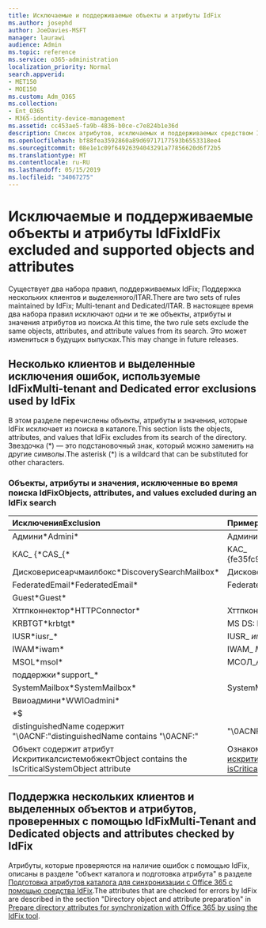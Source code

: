 ```yaml
---
title: Исключаемые и поддерживаемые объекты и атрибуты IdFix
ms.author: josephd
author: JoeDavies-MSFT
manager: laurawi
audience: Admin
ms.topic: reference
ms.service: o365-administration
localization_priority: Normal
search.appverid:
- MET150
- MOE150
ms.custom: Adm_O365
ms.collection:
- Ent_O365
- M365-identity-device-management
ms.assetid: cc453ae5-fa9b-4836-b0ce-c7e824b1e36d
description: Список атрибутов, исключаемых и поддерживаемых средством IdFix.
ms.openlocfilehash: bf88fea3592860a89d69717177593b6553318ee4
ms.sourcegitcommit: 08e1e1c09f64926394043291a77856620d6f72b5
ms.translationtype: MT
ms.contentlocale: ru-RU
ms.lasthandoff: 05/15/2019
ms.locfileid: "34067275"
---
```

# <a name="idfix-excluded-and-supported-objects-and-attributes"></a><span data-ttu-id="c50d5-103">Исключаемые и поддерживаемые объекты и атрибуты IdFix</span><span class="sxs-lookup"><span data-stu-id="c50d5-103">IdFix excluded and supported objects and attributes</span></span>
<span data-ttu-id="c50d5-104">Существует два набора правил, поддерживаемых IdFix; Поддержка нескольких клиентов и выделенного/ITAR.</span><span class="sxs-lookup"><span data-stu-id="c50d5-104">There are two sets of rules maintained by IdFix; Multi-tenant and Dedicated/ITAR.</span></span> <span data-ttu-id="c50d5-105">В настоящее время два набора правил исключают одни и те же объекты, атрибуты и значения атрибутов из поиска.</span><span class="sxs-lookup"><span data-stu-id="c50d5-105">At this time, the two rule sets exclude the same objects, attributes, and attribute values from its search.</span></span> <span data-ttu-id="c50d5-106">Это может измениться в будущих выпусках.</span><span class="sxs-lookup"><span data-stu-id="c50d5-106">This may change in future releases.</span></span>
  
## <a name="multi-tenant-and-dedicated-error-exclusions-used-by-idfix"></a><span data-ttu-id="c50d5-107">Несколько клиентов и выделенные исключения ошибок, используемые IdFix</span><span class="sxs-lookup"><span data-stu-id="c50d5-107">Multi-tenant and Dedicated error exclusions used by IdFix</span></span>
<span data-ttu-id="c50d5-108">В этом разделе перечислены объекты, атрибуты и значения, которые IdFix исключает из поиска в каталоге.</span><span class="sxs-lookup"><span data-stu-id="c50d5-108">This section lists the objects, attributes, and values that IdFix excludes from its search of the directory.</span></span> <span data-ttu-id="c50d5-109">Звездочка (\*) — это подстановочный знак, который можно заменить на другие символы.</span><span class="sxs-lookup"><span data-stu-id="c50d5-109">The asterisk (\*) is a wildcard that can be substituted for other characters.</span></span>
  
### <a name="objects-attributes-and-values-excluded-during-an-idfix-search"></a><span data-ttu-id="c50d5-110">Объекты, атрибуты и значения, исключенные во время поиска IdFix</span><span class="sxs-lookup"><span data-stu-id="c50d5-110">Objects, attributes, and values excluded during an IdFix search</span></span>

|<span data-ttu-id="c50d5-111">**Исключения**</span><span class="sxs-lookup"><span data-stu-id="c50d5-111">**Exclusion**</span></span>|<span data-ttu-id="c50d5-112">**Пример**</span><span class="sxs-lookup"><span data-stu-id="c50d5-112">**Example**</span></span>|
|:-----|:-----|
|<span data-ttu-id="c50d5-113">Админи\*</span><span class="sxs-lookup"><span data-stu-id="c50d5-113">Admini\*</span></span> |<span data-ttu-id="c50d5-114">Администратор</span><span class="sxs-lookup"><span data-stu-id="c50d5-114">Administrator</span></span> |
|<span data-ttu-id="c50d5-115">КАС_ {\*</span><span class="sxs-lookup"><span data-stu-id="c50d5-115">CAS_{\*</span></span>  |<span data-ttu-id="c50d5-116">КАС_ {fe35fc98e69e4d08}</span><span class="sxs-lookup"><span data-stu-id="c50d5-116">CAS_{fe35fc98e69e4d08}</span></span> |
|<span data-ttu-id="c50d5-117">Дисковерисеарчмаилбокс\*</span><span class="sxs-lookup"><span data-stu-id="c50d5-117">DiscoverySearchMailbox\*</span></span>  |<span data-ttu-id="c50d5-118">Дисковерисеарчмаилбокс</span><span class="sxs-lookup"><span data-stu-id="c50d5-118">DiscoverySearchMailbox</span></span>  |
|<span data-ttu-id="c50d5-119">FederatedEmail\*</span><span class="sxs-lookup"><span data-stu-id="c50d5-119">FederatedEmail\*</span></span> |<span data-ttu-id="c50d5-120">FederatedEmail.</span><span class="sxs-lookup"><span data-stu-id="c50d5-120">FederatedEmail.</span></span> <span data-ttu-id="c50d5-121">*GUID*</span><span class="sxs-lookup"><span data-stu-id="c50d5-121">*GUID*</span></span> |
|<span data-ttu-id="c50d5-122">Guest\*</span><span class="sxs-lookup"><span data-stu-id="c50d5-122">Guest\*</span></span> ||
|<span data-ttu-id="c50d5-123">Хттпконнектор\*</span><span class="sxs-lookup"><span data-stu-id="c50d5-123">HTTPConnector\*</span></span>  |<span data-ttu-id="c50d5-124">Хттпконнектор</span><span class="sxs-lookup"><span data-stu-id="c50d5-124">HTTPConnector</span></span> |
|<span data-ttu-id="c50d5-125">KRBTGT\*</span><span class="sxs-lookup"><span data-stu-id="c50d5-125">krbtgt\*</span></span> |<span data-ttu-id="c50d5-126">MS DS: KrbTgt – Link</span><span class="sxs-lookup"><span data-stu-id="c50d5-126">ms-DS-KrbTgt-Link</span></span> |
|<span data-ttu-id="c50d5-127">IUSR\*</span><span class="sxs-lookup"><span data-stu-id="c50d5-127">iusr_\*</span></span> |<span data-ttu-id="c50d5-128">IUSR_ *имя_компьютера*</span><span class="sxs-lookup"><span data-stu-id="c50d5-128">iusr_ *machinename*</span></span> |
|<span data-ttu-id="c50d5-129">IWAM\*</span><span class="sxs-lookup"><span data-stu-id="c50d5-129">iwam\*</span></span>  |<span data-ttu-id="c50d5-130">IWAM_ *MachineName*</span><span class="sxs-lookup"><span data-stu-id="c50d5-130">IWAM_ *machinename*</span></span> |
|<span data-ttu-id="c50d5-131">MSOL\*</span><span class="sxs-lookup"><span data-stu-id="c50d5-131">msol\*</span></span> |<span data-ttu-id="c50d5-132">МСОЛ_АД_СИНК</span><span class="sxs-lookup"><span data-stu-id="c50d5-132">MSOL_AD_SYNC</span></span> |
|<span data-ttu-id="c50d5-133">поддержки\*</span><span class="sxs-lookup"><span data-stu-id="c50d5-133">support_\*</span></span> ||
|<span data-ttu-id="c50d5-134">SystemMailbox\*</span><span class="sxs-lookup"><span data-stu-id="c50d5-134">SystemMailbox\*</span></span> |<span data-ttu-id="c50d5-135">SystemMailbox { *GUID* }</span><span class="sxs-lookup"><span data-stu-id="c50d5-135">Systemmailbox{ *GUID*  }</span></span>|
|<span data-ttu-id="c50d5-136">Ввиоадмини\*</span><span class="sxs-lookup"><span data-stu-id="c50d5-136">WWIOadmini\*</span></span>  ||
|\*$ ||
|<span data-ttu-id="c50d5-137">distinguishedName содержит "\0ACNF:"</span><span class="sxs-lookup"><span data-stu-id="c50d5-137">distinguishedName contains "\0ACNF:"</span></span>|<span data-ttu-id="c50d5-138">"\0ACNF: *GUID* "</span><span class="sxs-lookup"><span data-stu-id="c50d5-138">"\0ACNF: *GUID*  "</span></span> |
|<span data-ttu-id="c50d5-139">Объект содержит атрибут Искритикалсистемобжект</span><span class="sxs-lookup"><span data-stu-id="c50d5-139">Object contains the IsCriticalSystemObject attribute</span></span> |<span data-ttu-id="c50d5-140">Ознакомьтесь с [атрибутом искритикалсистемобжект](https://go.microsoft.com/fwlink/p/?LinkId=401169).</span><span class="sxs-lookup"><span data-stu-id="c50d5-140">See [Attribute isCriticalSystemObject](https://go.microsoft.com/fwlink/p/?LinkId=401169).</span></span> |
   
## <a name="multi-tenant-and-dedicated-objects-and-attributes-checked-by-idfix"></a><span data-ttu-id="c50d5-141">Поддержка нескольких клиентов и выделенных объектов и атрибутов, проверенных с помощью IdFix</span><span class="sxs-lookup"><span data-stu-id="c50d5-141">Multi-Tenant and Dedicated objects and attributes checked by IdFix</span></span>
<span data-ttu-id="c50d5-142">Атрибуты, которые проверяются на наличие ошибок с помощью IdFix, описаны в разделе "объект каталога и подготовка атрибута" в разделе [Подготовка атрибутов каталога для синхронизации с Office 365 с помощью средства IdFix](prepare-directory-attributes-for-synch-with-idfix.md).</span><span class="sxs-lookup"><span data-stu-id="c50d5-142">The attributes that are checked for errors by IdFix are described in the section "Directory object and attribute preparation" in [Prepare directory attributes for synchronization with Office 365 by using the IdFix tool](prepare-directory-attributes-for-synch-with-idfix.md).</span></span>
  


